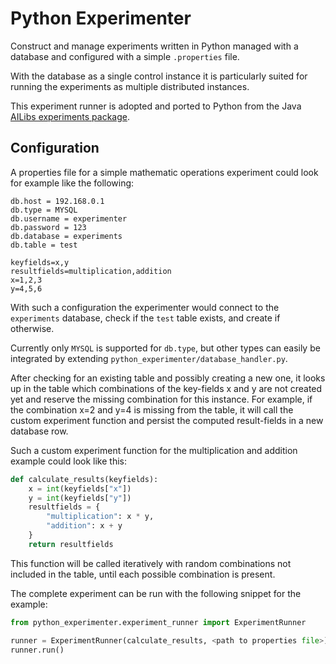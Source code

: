 # Python Experimenter
Construct and manage experiments written in Python managed with a database and configured with a simple `.properties` file.

With the database as a single control instance it is particularly suited for running the experiments as multiple distributed instances.

This experiment runner is adopted and ported to Python from the Java [AILibs experiments package](https://github.com/fmohr/AILibs/tree/master/JAICore/jaicore-experiments).

## Configuration
A properties file for a simple mathematic operations experiment could look for example like the following:
```
db.host = 192.168.0.1
db.type = MYSQL
db.username = experimenter
db.password = 123
db.database = experiments
db.table = test

keyfields=x,y
resultfields=multiplication,addition
x=1,2,3
y=4,5,6
```
With such a configuration the experimenter would connect to the `experiments` database, check if the `test` table exists, and create if otherwise.

Currently only `MYSQL` is supported for `db.type`, but other types can easily be integrated by extending `python_experimenter/database_handler.py`.

After checking for an existing table and possibly creating a new one, it looks up in the table which combinations of the key-fields x and y are not created yet and reserve the missing combination for this instance.
For example, if the combination x=2 and y=4 is missing from the table, it will call the custom experiment function and persist the computed result-fields in a new database row.

Such a custom experiment function for the multiplication and addition example could look like this:
```python
def calculate_results(keyfields):
    x = int(keyfields["x"])
    y = int(keyfields["y"])
    resultfields = {
        "multiplication": x * y,
        "addition": x + y
    }
    return resultfields
```
This function will be called iteratively with random combinations not included in the table, until each possible combination is present.

The complete experiment can be run with the following snippet for the example:
```python
from python_experimenter.experiment_runner import ExperimentRunner

runner = ExperimentRunner(calculate_results, <path to properties file>)
runner.run()
```
